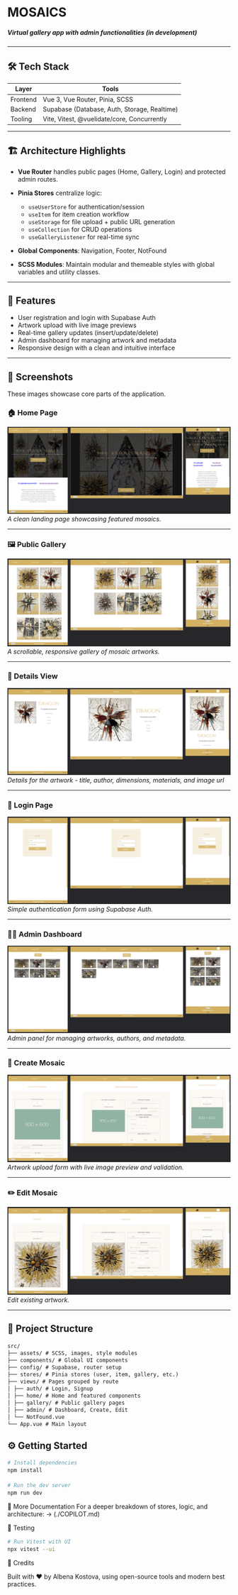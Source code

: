 # MOSAICS
##### Virtual gallery app with admin functionalities (in development)

---
## 🛠️ Tech Stack

| Layer      | Tools                                |
|------------|--------------------------------------|
| Frontend   | Vue 3, Vue Router, Pinia, SCSS       |
| Backend    | Supabase (Database, Auth, Storage, Realtime) |
| Tooling    | Vite, Vitest, @vuelidate/core, Concurrently |

---
## 🏗️ Architecture Highlights

- **Vue Router** handles public pages (Home, Gallery, Login) and protected admin routes.
- **Pinia Stores** centralize logic:
  - `useUserStore` for authentication/session
  - `useItem` for item creation workflow
  - `useStorage` for file upload + public URL generation
  - `useCollection` for CRUD operations
  - `useGalleryListener` for real-time sync

- **Global Components**: Navigation, Footer, NotFound
- **SCSS Modules**: Maintain modular and themeable styles with global variables and utility classes.

---
## 🚀 Features

- User registration and login with Supabase Auth
- Artwork upload with live image previews
- Real-time gallery updates (insert/update/delete)
- Admin dashboard for managing artwork and metadata
- Responsive design with a clean and intuitive interface

---
## 📸 Screenshots

These images showcase core parts of the application.

### 🏠 Home Page

![Home View](./screenshots/home.png)
*A clean landing page showcasing featured mosaics.*

---

### 🖼️ Public Gallery

![Gallery View](./screenshots/gallery.png)
*A scrollable, responsive gallery of mosaic artworks.*

---
### 🎨 Details View

![Details View](./screenshots/details.png)
*Details for the artwork - title, author, dimensions, materials, and image url*

---
### 🔐 Login Page

![Login Page](./screenshots/auth.png)
*Simple authentication form using Supabase Auth.*

---
### 🧑‍🎨 Admin Dashboard

![Admin Dashboard](./screenshots/dashboard.png)
*Admin panel for managing artworks, authors, and metadata.*

---
### 🎨 Create Mosaic

![Create Page](./screenshots/create.png)
*Artwork upload form with live image preview and validation.*

---
### ✏️ Edit Mosaic

![Edit Page](./screenshots/edit.png)
*Edit existing artwork.*

---

## 📁 Project Structure
```
src/
├── assets/ # SCSS, images, style modules
├── components/ # Global UI components
├── config/ # Supabase, router setup
├── stores/ # Pinia stores (user, item, gallery, etc.)
├── views/ # Pages grouped by route
│ ├── auth/ # Login, Signup
│ ├── home/ # Home and featured components
│ ├── gallery/ # Public gallery pages
│ ├── admin/ # Dashboard, Create, Edit
│ └── NotFound.vue
└── App.vue # Main layout
```

## ⚙️ Getting Started

```bash
# Install dependencies
npm install

# Run the dev server
npm run dev
```

📖 More Documentation
For a deeper breakdown of stores, logic, and architecture:
→ (./COPILOT.md)

🧪 Testing
```bash
# Run Vitest with UI
npx vitest --ui
```

🙌 Credits

Built with ❤️ by Albena Kostova, using open-source tools and modern best practices.